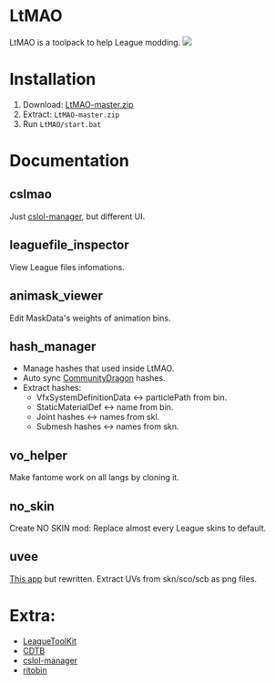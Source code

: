 # LtMAO
LtMAO is a toolpack to help League modding.
![](https://i.imgur.com/6rygiM7.png)

# Installation
1. Download: [LtMAO-master.zip](https://github.com/tarngaina/LtMAO/archive/refs/heads/master.zip)
2. Extract: `LtMAO-master.zip`
3. Run `LtMAO/start.bat`

# Documentation
## cslmao
Just [cslol-manager](https://github.com/LeagueToolkit/cslol-manager), but different UI.

## leaguefile_inspector
View League files infomations.

## animask_viewer
Edit MaskData's weights of animation bins.

## hash_manager
- Manage hashes that used inside LtMAO.
- Auto sync [CommunityDragon](https://github.com/CommunityDragon/CDTB/blob/master/cdragontoolbox/binfile.py) hashes.
- Extract hashes: 
    - VfxSystemDefinitionData <-> particlePath from bin.
    - StaticMaterialDef <-> name from bin.
    - Joint hashes <-> names from skl.
    - Submesh hashes <-> names from skn.
## vo_helper
Make fantome work on all langs by cloning it.

## no_skin
Create NO SKIN mod: Replace almost every League skins to default.

## uvee
[This app](https://github.com/LeagueToolkit/Uvee) but rewritten.
Extract UVs from skn/sco/scb as png files.

# Extra:
- [LeagueToolKit](https://github.com/LeagueToolkit/LeagueToolkit)
- [CDTB](https://github.com/CommunityDragon/CDTB)
- [cslol-manager](https://github.com/LeagueToolkit/cslol-manager)
- [ritobin](https://github.com/moonshadow565/ritobin)

